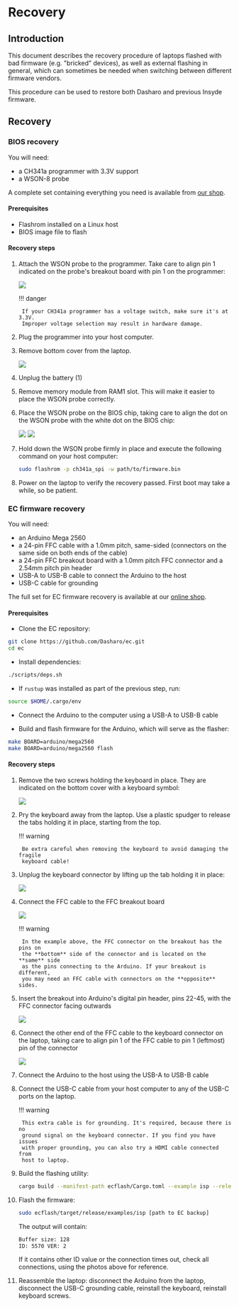# Recovery

## Introduction

This document describes the recovery procedure of laptops flashed with bad
firmware (e.g. "bricked" devices), as well as external flashing in general,
which can sometimes be needed when switching between different firmware vendors.

This procedure can be used to restore both Dasharo and previous Insyde firmware.

## Recovery

### BIOS recovery

You will need:

- a CH341a programmer with 3.3V support
- a WSON-8 probe

A complete set containing everything you need is available from
[our shop](https://shop.3mdeb.com/shop/modules/ch341a-flash-bios-usb-programmer-kit-soic8-sop8/).

#### Prerequisites

- Flashrom installed on a Linux host
- BIOS image file to flash

#### Recovery steps

1. Attach the WSON probe to the programmer. Take care to align pin 1 indicated
   on the probe's breakout board with pin 1 on the programmer:

    ![](/images/ch341a_rec/ch341a_v17_with_breakout.webp)

    !!! danger

        If your CH341a programmer has a voltage switch, make sure it's at 3.3V.
        Improper voltage selection may result in hardware damage.

1. Plug the programmer into your host computer.

1. Remove bottom cover from the laptop.

    ![](/images/ns5x_7x_adl_without_bottom_cover.webp)

1. Unplug the battery (1)

1. Remove memory module from RAM1 slot. This will make it easier to place the
   WSON probe correctly.

1. Place the WSON probe on the BIOS chip, taking care to align the dot on the
   WSON probe with the white dot on the BIOS chip:

    ![](/images/ch341a_rec/wson_probe_alignment.jpg)
    ![](/images/ch341a_rec/wson_probe_onchip.jpg)

1. Hold down the WSON probe firmly in place and execute the following command
   on your host computer:

    ```bash
    sudo flashrom -p ch341a_spi -w path/to/firmware.bin
    ```

1. Power on the laptop to verify the recovery passed. First boot may take a
   while, so be patient.

### EC firmware recovery

You will need:

- an Arduino Mega 2560
- a 24-pin FFC cable with a 1.0mm pitch, same-sided (connectors on the same side
on both ends of the cable)
- a 24-pin FFC breakout board with a 1.0mm pitch FFC connector and a 2.54mm
 pitch pin header
- USB-A to USB-B cable to connect the Arduino to the host
- USB-C cable for grounding

The full set for EC firmware recovery is available at our
[online shop](https://shop.3mdeb.com/shop/open-source-hardware/ec-flashing-kit/).

#### Prerequisites

- Clone the EC repository:

```bash
git clone https://github.com/Dasharo/ec.git
cd ec
```

- Install dependencies:

```bash
./scripts/deps.sh
```

- If `rustup` was installed as part of the previous step, run:

```bash
source $HOME/.cargo/env
```

- Connect the Arduino to the computer using a USB-A to USB-B cable

- Build and flash firmware for the Arduino, which will serve as the flasher:

```bash
make BOARD=arduino/mega2560
make BOARD=arduino/mega2560 flash
```

#### Recovery steps

1. Remove the two screws holding the keyboard in place. They are indicated on the
   bottom cover with a keyboard symbol:

    ![](/images/ch341a_rec/ns5x_kbscrew.jpg)

1. Pry the keyboard away from the laptop. Use a plastic spudger to release the
   tabs holding it in place, starting from the top.

    !!! warning

        Be extra careful when removing the keyboard to avoid damaging the fragile
        keyboard cable!

1. Unplug the keyboard connector by lifting up the tab holding it in place:

    ![](/images/nvc_ec_flash/ns5x_keyboard_connectors.jpg)

1. Connect the FFC cable to the FFC breakout board

    ![](/images/nvc_ec_flash/ns5x_arduino_breakout.jpg)

    !!! warning

        In the example above, the FFC connector on the breakout has the pins on
        the **bottom** side of the connector and is located on the **same** side
        as the pins connecting to the Arduino. If your breakout is different,
        you may need an FFC cable with connectors on the **opposite** sides.

1. Insert the breakout into Arduino's digital pin header, pins 22-45, with the
   FFC connector facing outwards

    ![](/images/nvc_ec_flash/ns5x_arduino_breakout_attached.jpg)

1. Connect the other end of the FFC cable to the keyboard connector on the
   laptop, taking care to align pin 1 of the FFC cable to pin 1 (leftmost) pin
   of the connector

    ![](/images/nvc_ec_flash/ns5x_arduino_connected.jpg)

1. Connect the Arduino to the host using the USB-A to USB-B cable
1. Connect the USB-C cable from your host computer to any of the USB-C ports on
   the laptop.

    !!! warning

        This extra cable is for grounding. It's required, because there is no
        ground signal on the keyboard connector. If you find you have issues
        with proper grounding, you can also try a HDMI cable connected from
        host to laptop.

1. Build the flashing utility:

    ```bash
    cargo build --manifest-path ecflash/Cargo.toml --example isp --release
    ```

1. Flash the firmware:

    ```bash
    sudo ecflash/target/release/examples/isp [path to EC backup]
    ```

    The output will contain:

    ```bash
    Buffer size: 128
    ID: 5570 VER: 2
    ```

    If it contains other ID value or the connection times out, check all
    connections, using the photos above for reference.

1. Reassemble the laptop: disconnect the Arduino from the laptop, disconnect the
   USB-C grounding cable, reinstall the keyboard, reinstall keyboard screws.
